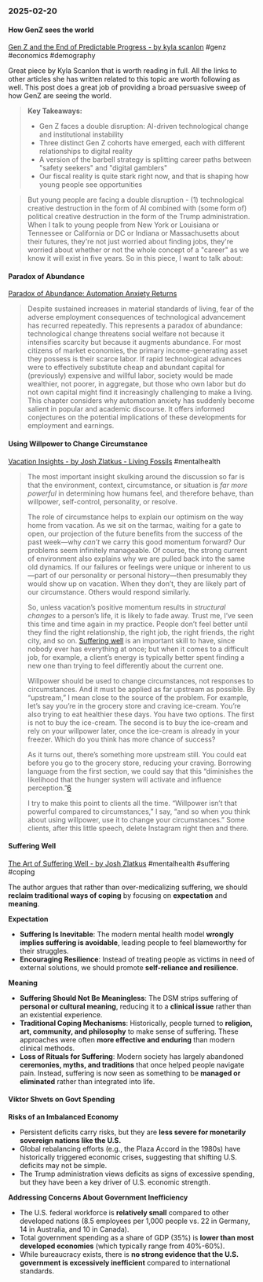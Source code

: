 ### 2025-02-20
#### How GenZ sees the world
[Gen Z and the End of Predictable Progress - by kyla scanlon](https://substack.com/inbox/post/157018533) #genz #economics #demography 

Great piece by Kyla Scanlon that is worth reading in full. All the links to other articles she has written related to this topic are worth following as well. This post does a great job of providing a broad persuasive sweep of how GenZ are seeing the world.

> **Key Takeaways:**
> 
> - Gen Z faces a double disruption: AI-driven technological change and institutional instability
> - Three distinct Gen Z cohorts have emerged, each with different relationships to digital reality
> - A version of the barbell strategy is splitting career paths between "safety seekers" and "digital gamblers"
> - Our fiscal reality is quite stark right now, and that is shaping how young people see opportunities

> But young people are facing a double disruption - (1) technological creative destruction in the form of AI combined with (some form of) political creative destruction in the form of the Trump administration. When I talk to young people from New York or Louisiana or Tennessee or California or DC or Indiana or Massachusetts about their futures, they're not just worried about finding jobs, they're worried about whether or not the whole concept of a "career" as we know it will exist in five years. So in this piece, I want to talk about:

#### Paradox of Abundance
[Paradox of Abundance: Automation Anxiety Returns](https://academic.oup.com/book/9606/chapter-abstract/156660852?redirectedFrom=fulltext)

> Despite sustained increases in material standards of living, fear of the adverse employment consequences of technological advancement has recurred repeatedly. This represents a paradox of abundance: technological change threatens social welfare not because it intensifies scarcity but because it augments abundance. For most citizens of market economies, the primary income-generating asset they possess is their scarce labor. If rapid technological advances were to effectively substitute cheap and abundant capital for (previously) expensive and willful labor, society would be made wealthier, not poorer, in aggregate, but those who own labor but do not own capital might find it increasingly challenging to make a living. This chapter considers why automation anxiety has suddenly become salient in popular and academic discourse. It offers informed conjectures on the potential implications of these developments for employment and earnings.

#### Using Willpower to Change Circumstance
[Vacation Insights - by Josh Zlatkus - Living Fossils](https://substack.com/inbox/post/157431743) #mentalhealth 

> The most important insight skulking around the discussion so far is that the environment, context, circumstance, or situation is _far more powerful_ in determining how humans feel, and therefore behave, than willpower, self-control, personality, or resolve.
> 
> The role of circumstance helps to explain our optimism on the way home from vacation. As we sit on the tarmac, waiting for a gate to open, our projection of the future benefits from the success of the past week—why _can’t_ we carry this good momentum forward? Our problems seem infinitely manageable. Of course, the strong current of environment also explains why we are pulled back into the same old dynamics. If our failures or feelings were unique or inherent to us—part of our personality or personal history—then presumably they would show up on vacation. When they don’t, they are likely part of our circumstance. Others would respond similarly.
> 
> So, unless vacation’s positive momentum results in _structural changes_ to a person’s life, it is likely to fade away. Trust me, I’ve seen this time and time again in my practice. People don’t feel better until they find the right relationship, the right job, the right friends, the right city, and so on. [Suffering well](https://thelivingfossils.substack.com/p/the-art-of-suffering-well) is an important skill to have, since nobody ever has everything at once; but when it comes to a difficult job, for example, a client’s energy is typically better spent finding a new one than trying to feel differently about the current one.
> 
> Willpower should be used to change circumstances, not responses to circumstances. And it must be applied as far upstream as possible. By “upstream,” I mean close to the source of the problem. For example, let’s say you’re in the grocery store and craving ice-cream. You’re also trying to eat healthier these days. You have two options. The first is not to buy the ice-cream. The second is to buy the ice-cream and rely on your willpower later, once the ice-cream is already in your freezer. Which do you think has more chance of success?
> 
> As it turns out, there’s something more upstream still. You could eat before you go to the grocery store, reducing your craving. Borrowing language from the first section, we could say that this “diminishes the likelihood that the hunger system will activate and influence perception.”[6](https://substack.com/inbox/post/157431743#footnote-6-157431743)
> 
> I try to make this point to clients all the time. “Willpower isn’t that powerful compared to circumstances,” I say, “and so when you think about using willpower, use it to change your circumstances.” Some clients, after this little speech, delete Instagram right then and there.

#### Suffering Well
[The Art of Suffering Well - by Josh Zlatkus](https://thelivingfossils.substack.com/p/the-art-of-suffering-well) #mentalhealth #suffering #coping

The author argues that rather than over-medicalizing suffering, we should **reclaim traditional ways of coping** by focusing on **expectation** and **meaning**.

**Expectation**

- **Suffering Is Inevitable**: The modern mental health model **wrongly implies suffering is avoidable**, leading people to feel blameworthy for their struggles.
- **Encouraging Resilience**: Instead of treating people as victims in need of external solutions, we should promote **self-reliance and resilience**.


**Meaning**

- **Suffering Should Not Be Meaningless**: The DSM strips suffering of **personal or cultural meaning**, reducing it to a **clinical issue** rather than an existential experience.
- **Traditional Coping Mechanisms**: Historically, people turned to **religion, art, community, and philosophy** to make sense of suffering. These approaches were often **more effective and enduring** than modern clinical methods.
- **Loss of Rituals for Suffering**: Modern society has largely abandoned **ceremonies, myths, and traditions** that once helped people navigate pain. Instead, suffering is now seen as something to be **managed or eliminated** rather than integrated into life.

#### Viktor Shvets on Govt Spending


**Risks of an Imbalanced Economy**

- Persistent deficits carry risks, but they are **less severe for monetarily sovereign nations like the U.S.**
- Global rebalancing efforts (e.g., the Plaza Accord in the 1980s) have historically triggered economic crises, suggesting that shifting U.S. deficits may not be simple.
- The Trump administration views deficits as signs of excessive spending, but they have been a key driver of U.S. economic strength.

**Addressing Concerns About Government Inefficiency**

- The U.S. federal workforce is **relatively small** compared to other developed nations (8.5 employees per 1,000 people vs. 22 in Germany, 14 in Australia, and 10 in Canada).
- Total government spending as a share of GDP (35%) is **lower than most developed economies** (which typically range from 40%-60%).
- While bureaucracy exists, there is **no strong evidence that the U.S. government is excessively inefficient** compared to international standards.

